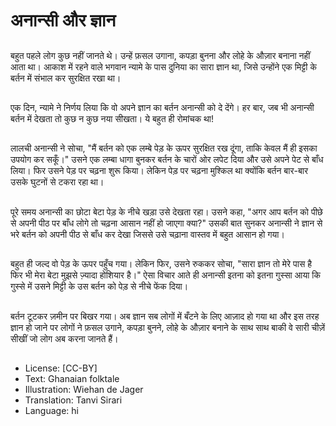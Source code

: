 # अनान्सी और ज्ञान

##
बहुत पहले लोग कुछ नहीं जानते थे। उन्हें फ़सल उगाना, कपड़ा बुनना और लोहे के औज़ार बनाना नहीं आता था। आकाश में रहने वाले भगवान न्यामे के पास दुनिया का सारा ज्ञान था, जिसे उन्होंने एक मिट्टी के बर्तन में संभाल कर सुरक्षित रखा था।

##
एक दिन, न्यामे ने निर्णय लिया कि वो अपने ज्ञान का बर्तन अनान्सी को दे देंगे। हर बार, जब भी अनान्सी बर्तन में देखता तो कुछ न कुछ नया सीखता। ये बहुत ही रोमांचक था!

##
लालची अनान्सी ने सोचा, "मैं बर्तन को एक लम्बे पेड़ के ऊपर सुरक्षित रख दूंगा, ताकि केवल मैं ही इसका उपयोग कर सकूँ।" उसने एक लम्बा धागा बुनकर बर्तन के चारों ओर लपेट दिया और उसे अपने पेट से बाँध लिया। फिर उसने पेड़ पर चढ़ना शुरू किया। लेकिन पेड़ पर चढ़ना मुश्किल था क्योंकि बर्तन बार-बार उसके घुटनों से टकरा रहा था।

##
पूरे समय अनान्सी का छोटा बेटा पेड़ के नीचे खड़ा उसे देखता रहा। उसने कहा, "अगर आप बर्तन को पीछे से अपनी पीठ पर बाँध लोगे तो चढ़ना आसान नहीं हो जाएगा क्या?" उसकी बात सुनकर अनान्सी ने ज्ञान से भरे बर्तन को अपनी पीठ से बाँध कर देखा जिससे उसे चढ़ाना वास्तव में बहुत आसान हो गया।

##
बहुत ही जल्द वो पेड़ के ऊपर पहुँच गया। लेकिन फिर, उसने रुककर सोचा, "सारा ज्ञान तो मेरे पास है फिर भी मेरा बेटा मुझसे ज़्यादा होशियार है।" ऐसा विचार आते ही अनान्सी इतना को इतना गुस्सा आया कि गुस्से में उसने मिट्टी के उस बर्तन को पेड़ से नीचे फेंक दिया।

##
बर्तन टूटकर ज़मीन पर बिखर गया। अब ज्ञान सब लोगों में बँटने के लिए आज़ाद हो गया था और इस तरह ज्ञान हो जाने पर लोगों ने फ़सल उगाने, कपड़ा बुनने, लोहे के औज़ार बनाने के साथ साथ बाकी वे सारी चीज़ें सीखीं जो लोग अब करना जानते हैं।

##
* License: [CC-BY]
* Text: Ghanaian folktale
* Illustration: Wiehan de Jager
* Translation: Tanvi Sirari
* Language: hi
